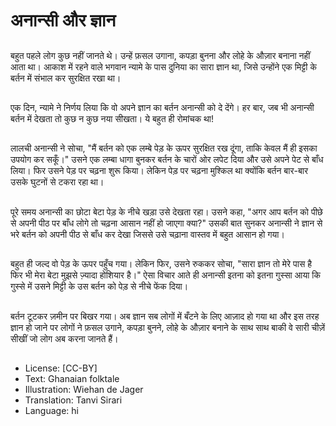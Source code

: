 # अनान्सी और ज्ञान

##
बहुत पहले लोग कुछ नहीं जानते थे। उन्हें फ़सल उगाना, कपड़ा बुनना और लोहे के औज़ार बनाना नहीं आता था। आकाश में रहने वाले भगवान न्यामे के पास दुनिया का सारा ज्ञान था, जिसे उन्होंने एक मिट्टी के बर्तन में संभाल कर सुरक्षित रखा था।

##
एक दिन, न्यामे ने निर्णय लिया कि वो अपने ज्ञान का बर्तन अनान्सी को दे देंगे। हर बार, जब भी अनान्सी बर्तन में देखता तो कुछ न कुछ नया सीखता। ये बहुत ही रोमांचक था!

##
लालची अनान्सी ने सोचा, "मैं बर्तन को एक लम्बे पेड़ के ऊपर सुरक्षित रख दूंगा, ताकि केवल मैं ही इसका उपयोग कर सकूँ।" उसने एक लम्बा धागा बुनकर बर्तन के चारों ओर लपेट दिया और उसे अपने पेट से बाँध लिया। फिर उसने पेड़ पर चढ़ना शुरू किया। लेकिन पेड़ पर चढ़ना मुश्किल था क्योंकि बर्तन बार-बार उसके घुटनों से टकरा रहा था।

##
पूरे समय अनान्सी का छोटा बेटा पेड़ के नीचे खड़ा उसे देखता रहा। उसने कहा, "अगर आप बर्तन को पीछे से अपनी पीठ पर बाँध लोगे तो चढ़ना आसान नहीं हो जाएगा क्या?" उसकी बात सुनकर अनान्सी ने ज्ञान से भरे बर्तन को अपनी पीठ से बाँध कर देखा जिससे उसे चढ़ाना वास्तव में बहुत आसान हो गया।

##
बहुत ही जल्द वो पेड़ के ऊपर पहुँच गया। लेकिन फिर, उसने रुककर सोचा, "सारा ज्ञान तो मेरे पास है फिर भी मेरा बेटा मुझसे ज़्यादा होशियार है।" ऐसा विचार आते ही अनान्सी इतना को इतना गुस्सा आया कि गुस्से में उसने मिट्टी के उस बर्तन को पेड़ से नीचे फेंक दिया।

##
बर्तन टूटकर ज़मीन पर बिखर गया। अब ज्ञान सब लोगों में बँटने के लिए आज़ाद हो गया था और इस तरह ज्ञान हो जाने पर लोगों ने फ़सल उगाने, कपड़ा बुनने, लोहे के औज़ार बनाने के साथ साथ बाकी वे सारी चीज़ें सीखीं जो लोग अब करना जानते हैं।

##
* License: [CC-BY]
* Text: Ghanaian folktale
* Illustration: Wiehan de Jager
* Translation: Tanvi Sirari
* Language: hi
